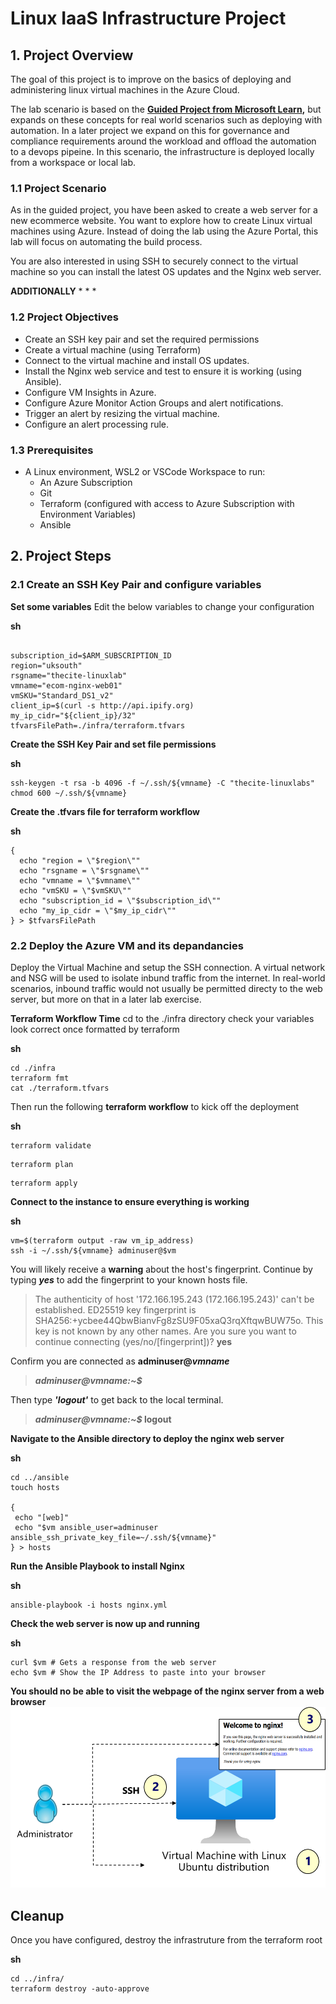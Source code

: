 # Linux IaaS Infrastructure Project

## 1. Project Overview
The goal of this project is to improve on the basics of deploying and administering linux virtual machines in the Azure Cloud.

The lab scenario is based on the **[Guided Project from Microsoft Learn](https://learn.microsoft.com/en-gb/training/modules/guided-project-deploy-administer-linux-virtual-machines-azure/),** but expands on these concepts for real world scenarios such as deploying with automation. In a later project we expand on this for governance and compliance requirements around the workload and offload the automation to a devops pipeine. In this scenario, the infrastructure is deployed locally from a workspace or local lab.

### 1.1 Project Scenario
As in the guided project, you have been asked to create a web server for a new ecommerce website. You want to explore how to create Linux virtual machines using Azure. Instead of doing the lab using the Azure Portal, this lab will focus on automating the build process.

You are also interested in using SSH to securely connect to the virtual machine so you can install the latest OS updates and the Nginx web server.

**ADDITIONALLY** 
* 
* 
* 

### 1.2 Project Objectives
- Create an SSH key pair and set the required permissions
- Create a virtual machine (using Terraform)
- Connect to the virtual machine and install OS updates.
- Install the Nginx web service and test to ensure it is working (using Ansible).
- Configure VM Insights in Azure.
- Configure Azure Monitor Action Groups and alert notifications.
- Trigger an alert by resizing the virtual machine.
- Configure an alert processing rule.

### 1.3 Prerequisites
- A Linux environment, WSL2 or VSCode Workspace to run:     
  - An Azure Subscription
  - Git
  - Terraform (configured with access to Azure Subscription with Environment Variables)
  - Ansible

## 2. Project Steps
### 2.1 Create an SSH Key Pair and configure variables



**Set some variables**
Edit the below variables to change your configuration

**sh**

```

subscription_id=$ARM_SUBSCRIPTION_ID
region="uksouth"
rsgname="thecite-linuxlab"
vmname="ecom-nginx-web01"
vmSKU="Standard_DS1_v2"
client_ip=$(curl -s http://api.ipify.org)
my_ip_cidr="${client_ip}/32"
tfvarsFilePath=./infra/terraform.tfvars
```
**Create the SSH Key Pair and set file permissions**

**sh**
```
ssh-keygen -t rsa -b 4096 -f ~/.ssh/${vmname} -C "thecite-linuxlabs"
chmod 600 ~/.ssh/${vmname}
```
**Create the .tfvars file for terraform workflow**

**sh**
```
{
  echo "region = \"$region\""
  echo "rsgname = \"$rsgname\""
  echo "vmname = \"$vmname\""
  echo "vmSKU = \"$vmSKU\""
  echo "subscription_id = \"$subscription_id\""
  echo "my_ip_cidr = \"$my_ip_cidr\""
} > $tfvarsFilePath

```

### 2.2 Deploy the Azure VM and its depandancies
Deploy the Virtual Machine and setup the SSH connection. A virtual network and NSG will be used to isolate inbund traffic from the internet. In real-world scenarios, inbound traffic would not usually be permitted directy to the web server, but more on that in a later lab exercise.

**Terraform Workflow Time**
cd to the  ./infra directory check your variables look correct once formatted by terraform

**sh**
```
cd ./infra
terraform fmt
cat ./terraform.tfvars
```

Then run the following **terraform workflow** to kick off the deployment

**sh**

```
terraform validate
```
```
terraform plan
```
```
terraform apply
```


**Connect to the instance to ensure everything is working**

**sh**
```
vm=$(terraform output -raw vm_ip_address)
ssh -i ~/.ssh/${vmname} adminuser@$vm
```
You will likely receive a **warning** about the host's fingerprint. Continue by typing **_yes_** to add the fingerprint to your known hosts file.


>The authenticity of host '172.166.195.243 (172.166.195.243)' can't be established.
ED25519 key fingerprint is SHA256:+ycbee44QbwBianvFg8zSU9F05xaQ3rqXftqwBUW75o.
This key is not known by any other names.
Are you sure you want to continue connecting (yes/no/[fingerprint])? **yes**

Confirm you are connected as **adminuser@_vmname_** 

>**_adminuser@vmname:~$_**

Then type **_'logout'_** to get back to the local terminal.

>**_adminuser@vmname:~$_ logout**

**Navigate to the Ansible directory to deploy the nginx web server**

**sh**
```
cd ../ansible
touch hosts

{
 echo "[web]"
 echo "$vm ansible_user=adminuser ansible_ssh_private_key_file=~/.ssh/${vmname}"
} > hosts

```
**Run the Ansible Playbook to install Nginx**

**sh**
```
ansible-playbook -i hosts nginx.yml

```

**Check the web server is now up and running**

**sh**
```
curl $vm # Gets a response from the web server
echo $vm # Show the IP Address to paste into your browser
```

**You should no be able to visit the webpage of the nginx server from a web browser**
![VM](./images/lab01.png)

## Cleanup
Once you have configured, destroy the infrastruture from the terraform root

**sh**
```
cd ../infra/
terraform destroy -auto-approve
```